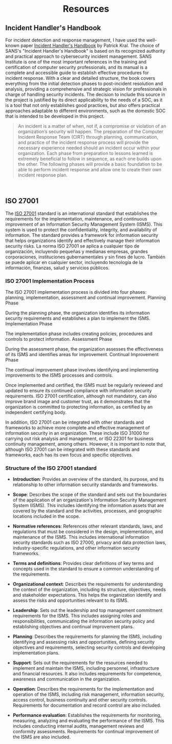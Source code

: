 <h1 align="center">Resources</h1> 

## Incident Handler's Handbook
For incident detection and response management, I have used the well-known paper [Incident Handler's Handbook](https://drive.google.com/file/d/1fMS-1aUAI9rUV8RbDVTQNS9cdfwZcqhD/view?usp=drive_link) by Patrick Kral. The choice of SANS's "Incident Handler's Handbook" is based on its recognized authority and practical approach to cybersecurity incident management. SANS Institute is one of the most important references in the training and certification of computer security professionals, and its manual is a complete and accessible guide to establish effective procedures for incident response. With a clear and detailed structure, the book covers everything from the initial detection phases to post-incident resolution and analysis, providing a comprehensive and strategic vision for professionals in charge of handling security incidents. The decision to include this source in the project is justified by its direct applicability to the needs of a SOC, as it is a tool that not only establishes good practices, but also offers practical approaches adaptable to different environments, such as the domestic SOC that is intended to be developed in this project.

> An incident is a matter of when, not if, a compromise or violation of an organization’s security will happen. The preparation of the Computer Incident Response Team (CIRT) through planning, communication, and practice of the incident response process will provide the necessary experience needed should an incident occur within your organization. Each phase from preparation to lessons learned is extremely beneficial to follow in sequence, as each one builds upon the other. The following phases will provide a basic foundation to be able to perform incident response and allow one to create their own incident response plan.

&nbsp;

## ISO 27001
The [ISO 27001](https://www.globalsuitesolutions.com/what-is-the-iso-27001-standard-and-what-is-its-purpose/) standard is an international standard that establishes the requirements for the implementation, maintenance, and continuous improvement of an Information Security Management System (ISMS). This system is used to protect the confidentiality, integrity, and availability of information. The standard provides a framework for information security that helps organizations identify and effectively manage their information security risks. La norma ISO 27001 se aplica a cualquier tipo de organización, incluyendo pequeñas y medianas empresas, grandes corporaciones, instituciones gubernamentales y sin fines de lucro. También se puede aplicar en cualquier sector, incluyendo tecnología de la información, finanzas, salud y servicios públicos.


### ISO 27001 Implementation Process

The ISO 27001 implementation process is divided into four phases: planning, implementation, assessment and continual improvement.
Planning Phase

During the planning phase, the organization identifies its information security requirements and establishes a plan to implement the ISMS.
Implementation Phase

The implementation phase includes creating policies, procedures and controls to protect information.
Assessment Phase

During the assessment phase, the organization assesses the effectiveness of its ISMS and identifies areas for improvement.
Continual Improvement Phase

The continual improvement phase involves identifying and implementing improvements to the ISMS processes and controls.

Once implemented and certified, the ISMS must be regularly reviewed and updated to ensure its continued compliance with information security requirements. ISO 27001 certification, although not mandatory, can also improve brand image and customer trust, as it demonstrates that the organization is committed to protecting information, as certified by an independent certifying body.

In addition, ISO 27001 can be integrated with other standards and frameworks to achieve more complete and effective management of information security in an organization. These include ISO 31000 for carrying out risk analysis and management, or ISO 22301 for business continuity management, among others. However, it is important to note that, although ISO 27001 can be integrated with these standards and frameworks, each has its own focus and specific objectives.


### Structure of the ISO 27001 standard
- **Introduction**: Provides an overview of the standard, its purpose, and its relationship to other information security standards and frameworks.

- **Scope**: Describes the scope of the standard and sets out the boundaries of the application of an organization's Information Security Management System (ISMS). This includes identifying the information assets that are covered by the standard and the activities, processes, and geographic locations included in the scope.

- **Normative references**: References other relevant standards, laws, and regulations that must be considered in the design, implementation, and maintenance of the ISMS. This includes international information security standards such as ISO 27000, privacy and data protection laws, industry-specific regulations, and other information security frameworks.

- **Terms and definitions**: Provides clear definitions of key terms and concepts used in the standard to ensure a common understanding of the requirements.

- **Organizational context**: Describes the requirements for understanding the context of the organization, including its structure, objectives, needs and stakeholder expectations. This helps the organization identify and assess the risks and opportunities relevant to its ISMS.

- **Leadership**: Sets out the leadership and top management commitment requirements for the ISMS. This includes assigning roles and responsibilities, communicating the information security policy and establishing objectives and continual improvement plans.

- **Planning**: Describes the requirements for planning the ISMS, including identifying and assessing risks and opportunities, defining security objectives and requirements, selecting security controls and developing implementation plans.

- **Support**: Sets out the requirements for the resources needed to implement and maintain the ISMS, including personnel, infrastructure and financial resources. It also includes requirements for competence, awareness and communication in the organization.

- **Operation**: Describes the requirements for the implementation and operation of the ISMS, including risk management, information security, access control, business continuity and other security controls. Requirements for documentation and record control are also included.

- **Performance evaluation**: Establishes the requirements for monitoring, measuring, analyzing and evaluating the performance of the ISMS. This includes conducting internal audits, management reviews and conformity assessments. Requirements for continual improvement of the ISMS are also included.







